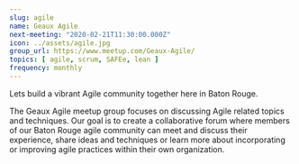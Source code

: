 ```yaml
---
slug: agile
name: Geaux Agile
next-meeting: "2020-02-21T11:30:00.000Z"
icon: ../assets/agile.jpg
group_url: https://www.meetup.com/Geaux-Agile/
topics: [ agile, scrum, SAFEe, lean ]
frequency: monthly
---
```


Lets build a vibrant Agile community together here in Baton Rouge.

The Geaux Agile meetup group focuses on discussing Agile related topics and techniques. Our goal is to create a collaborative forum where members of our Baton Rouge agile community can meet and discuss their experience, share ideas and techniques or learn more about incorporating or improving agile practices within their own organization.